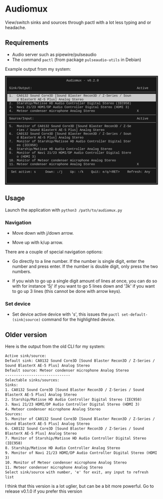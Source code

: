# Audiomux

View/switch sinks and sources through pactl with a lot less typing and or headache. 

## Requirements
- Audio server such as pipewire/pulseaudio
- The command ```pactl``` (from package ```pulseaudio-utils``` in Debian)

Example output from my system:

![Audiomux output figure](/images/example.png)


## Usage

Launch the application with ```python3 /path/to/audiomux.py```

### Navigation

- Move down with j/down arrow.

- Move up with k/up arrow.

There are a couple of special navigation options:

- Go directly to a line number. If the number is single digit, enter the number and press enter. If the number is double digit, only press the two numbers.

- If you wish to go up a single digit amount of lines at once, you can do so with for instance '5j' if you want to go 5 lines down and '3k' if you want to go up 3 lines (this cannot be done with arrow keys).

### Set device

- Set device active device with 's', this issues the ```pactl set-default-(sink|source)``` command for the highlighted device.


## Older version

Here is the output from the old CLI for my system:

```
Active sink/source:
Default sink: CA0132 Sound Core3D [Sound Blaster Recon3D / Z-Series / Sound BlasterX AE-5 Plus] Analog Stereo
Default source: Meteor condenser microphone Analog Stereo
------------------------------
Selectable sinks/sources:
Sinks: 
1. CA0132 Sound Core3D [Sound Blaster Recon3D / Z-Series / Sound BlasterX AE-5 Plus] Analog Stereo
2. Starship/Matisse HD Audio Controller Digital Stereo (IEC958)
3. Navi 21/23 HDMI/DP Audio Controller Digital Stereo (HDMI 3)
4. Meteor condenser microphone Analog Stereo
Sources: 
5. Monitor of CA0132 Sound Core3D [Sound Blaster Recon3D / Z-Series / Sound BlasterX AE-5 Plus] Analog Stereo
6. CA0132 Sound Core3D [Sound Blaster Recon3D / Z-Series / Sound BlasterX AE-5 Plus] Analog Stereo
7. Monitor of Starship/Matisse HD Audio Controller Digital Stereo (IEC958)
8. Starship/Matisse HD Audio Controller Analog Stereo
9. Monitor of Navi 21/23 HDMI/DP Audio Controller Digital Stereo (HDMI 3)
10. Monitor of Meteor condenser microphone Analog Stereo
11. Meteor condenser microphone Analog Stereo
Select sink/source with number, 'e' for exit, any input to refresh list
```

I think that this version is a lot uglier, but can be a bit more powerful. Go to release v0.1.0 if you prefer this version